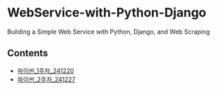 # WebService-with-Python-Django
Building a Simple Web Service with Python, Django, and Web Scraping

## Contents
- [파이썬_1주차_241220](docs/241220.md/)
- [파이썬_2주차_241227](docs/241227.md/)
